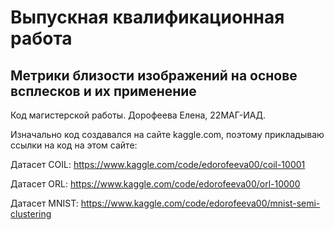 # Выпускная квалификационная работа
## Метрики близости изображений на основе всплесков и их применение
Код магистерской работы. Дорофеева Елена, 22МАГ-ИАД.

Изначально код создавался на сайте kaggle.com, поэтому прикладываю ссылки на код на этом сайте:

Датасет COIL: https://www.kaggle.com/code/edorofeeva00/coil-10001

Датасет ORL: https://www.kaggle.com/code/edorofeeva00/orl-10000

Датасет MNIST: https://www.kaggle.com/code/edorofeeva00/mnist-semi-clustering
